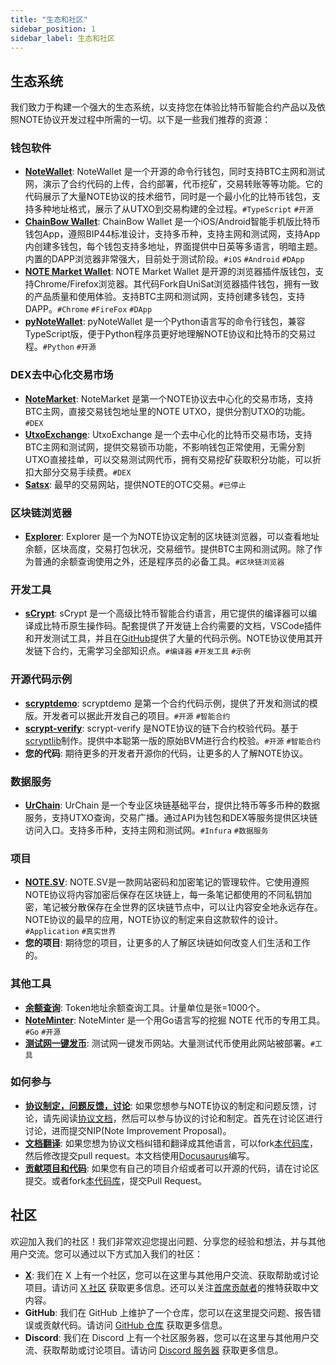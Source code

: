 ```yaml
---
title: "生态和社区"
sidebar_position: 1
sidebar_label: 生态和社区
---
```


## 生态系统

我们致力于构建一个强大的生态系统，以支持您在体验比特币智能合约产品以及依照NOTE协议开发过程中所需的一切。以下是一些我们推荐的资源：

### 钱包软件

- **[NoteWallet](https://github.com/NoteProtocol/NoteWallet)**: NoteWallet 是一个开源的命令行钱包，同时支持BTC主网和测试网，演示了合约代码的上传，合约部署，代币挖矿，交易转账等等功能。它的代码展示了大量NOTE协议的技术细节，同时是一个最小化的比特币钱包，支持多种地址格式，展示了从UTXO到交易构建的全过程。`#TypeScript` `#开源`
- **[ChainBow Wallet](https://chainbow.io)**: ChainBow Wallet 是一个iOS/Android智能手机版比特币钱包App，遵照BIP44标准设计，支持多币种，支持主网和测试网，支持App内创建多钱包，每个钱包支持多地址，界面提供中日英等多语言，明暗主题。内置的DAPP浏览器非常强大，目前处于测试阶段。`#iOS` `#Android` `#DApp`
- **[NOTE Market Wallet](https://github.com/notemarketio/notemarket-wallet)**: NOTE Market Wallet 是开源的浏览器插件版钱包，支持Chrome/Firefox浏览器。其代码Fork自UniSat浏览器插件钱包，拥有一致的产品质量和使用体验。支持BTC主网和测试网，支持创建多钱包，支持DAPP。`#Chrome` `#FireFox` `#DApp`
- **[pyNoteWallet](https://github.com/NoteScan/pyNoteWallet)**: pyNoteWallet 是一个Python语言写的命令行钱包，兼容TypeScript版，便于Python程序员更好地理解NOTE协议和比特币的交易过程。`#Python` `#开源`

### DEX去中心化交易市场

- **[NoteMarket](https://notemarket.io)**: NoteMarket 是第一个NOTE协议去中心化的交易市场，支持BTC主网，直接交易钱包地址里的NOTE UTXO，提供分割UTXO的功能。`#DEX`
- **[UtxoExchange](https://utxo.exchange)**: UtxoExchange 是一个去中心化的比特币交易市场，支持BTC主网和测试网，提供交易锁币功能，不影响钱包正常使用，无需分割UTXO直接挂单，可以交易测试网代币，拥有交易挖矿获取积分功能，可以折扣大部分交易手续费。`#DEX`
- **[Satsx](https://www.satsx.io/otc/note/listed)**: 最早的交易网站，提供NOTE的OTC交易。`#已停止`

### 区块链浏览器

- **[Explorer](https://explorer.noteprotocol.org)**: Explorer 是一个为NOTE协议定制的区块链浏览器，可以查看地址余额，区块高度，交易打包状况，交易细节。提供BTC主网和测试网。除了作为普通的余额查询使用之外，还是程序员的必备工具。`#区块链浏览器`

### 开发工具

- **[sCrypt](https://scrypt.io)**: sCrypt 是一个高级比特币智能合约语言，用它提供的编译器可以编译成比特币原生操作码。配套提供了开发链上合约需要的文档，VSCode插件和开发测试工具，并且在[GitHub](https://github.com/sCrypt-Inc/boilerplate)提供了大量的代码示例。NOTE协议使用其开发链下合约，无需学习全部知识点。`#编译器` `#开发工具` `#示例`

### 开源代码示例

- **[scryptdemo](https://github.com/NoteProtocol/scryptdemo)**: scryptdemo 是第一个合约代码示例，提供了开发和测试的模版。开发者可以据此开发自己的项目。`#开源` `#智能合约`
- **[scrypt-verify](https://github.com/NoteProtocol/scrypt-verify)**: scrypt-verify 是NOTE协议的链下合约校验代码。基于[scryptlib](https://github.com/sCrypt-Inc/scryptlib)制作。提供中本聪第一版的原始BVM进行合约校验。`#开源` `#智能合约`
- **您的代码**: 期待更多的开发者开源你的代码，让更多的人了解NOTE协议。

### 数据服务

- **[UrChain](https://btc.urchain.com)**: UrChain 是一个专业区块链基础平台，提供比特币等多币种的数据服务，支持UTXO查询，交易广播。通过API为钱包和DEX等服务提供区块链访问入口。支持多币种，支持主网和测试网。`#Infura` `#数据服务`

### 项目

- **[NOTE.SV](https://note.sv)**: NOTE.SV是一款网站密码和加密笔记的管理软件。它使用遵照NOTE协议将内容加密后保存在区块链上，每一条笔记都使用的不同私钥加密，笔记被分散保存在全世界的区块链节点中，可以让内容安全地永远存在。NOTE协议的最早的应用，NOTE协议的制定来自这款软件的设计。`#Application` `#真实世界`
- **您的项目**: 期待您的项目，让更多的人了解区块链如何改变人们生活和工作的。

### 其他工具

- **[余额查询](https://note.78web3.xyz/)**: Token地址余额查询工具。计量单位是张=1000个。
- **[NoteMinter](https://github.com/GoudanWoo/note-minter)**: NoteMinter 是一个用Go语言写的挖掘 NOTE 代币的专用工具。`#Go` `#开源`
- **[测试网一键发币](https://note.btc.sv)**: 测试网一键发币网站。大量测试代币使用此网站被部署。`#工具`

### 如何参与

- **[协议制定，问题反馈，讨论](https://github.com/orgs/NoteProtocol/discussions)**: 如果您想参与NOTE协议的制定和问题反馈，讨论，请先阅读[协议文档](https://NoteProtocol.org)，然后可以参与协议的讨论和制定。首先在讨论区进行讨论，进而提交NIP(Note Improvement Proposal)。
- **[文档翻译](https://github.com/NoteProtocol/protocol)**: 如果您想为协议文档纠错和翻译成其他语言，可以fork[本代码库](https://github.com/NoteProtocol/protocol)，然后修改提交pull request。本文档使用[Docusaurus](https://docusaurus.io/)编写。
- **[贡献项目和代码](https://github.com/orgs/NoteProtocol/discussions)**: 如果您有自己的项目介绍或者可以开源的代码，请在讨论区提交。或者fork[本代码库](https://github.com/NoteProtocol/protocol)，提交Pull Request。

## 社区

欢迎加入我们的社区！我们非常欢迎您提出问题、分享您的经验和想法，并与其他用户交流。您可以通过以下方式加入我们的社区：

- **[X](https://x.com/NoteProtocol)**: 我们在 X 上有一个社区，您可以在这里与其他用户交流、获取帮助或讨论项目。请访问 [X 社区](https://x.com/NoteProtocol) 获取更多信息。还可以关注[首席贡献者](https://x.com/lilong)的推特获取中文内容。
- **GitHub**: 我们在 GitHub 上维护了一个仓库，您可以在这里提交问题、报告错误或贡献代码。请访问 [GitHub 仓库](https://github.com/NoteProtocol) 获取更多信息。
- **Discord**: 我们在 Discord 上有一个社区服务器，您可以在这里与其他用户交流、获取帮助或讨论项目。请访问 [Discord 服务器](https://discord.gg/tGBHKDPkF5) 获取更多信息。
